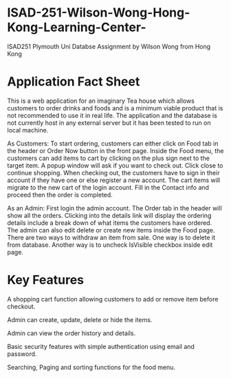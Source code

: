 # ISAD-251-Wilson-Wong-Hong-Kong-Learning-Center-
ISAD251 Plymouth Uni Databse Assignment by Wilson Wong from Hong Kong

# Application Fact Sheet

This is a web application for an imaginary Tea house which allows customers to order drinks and foods and is a minimum viable product that is not recommended to use it in real life. The application and the database is not currently host in any external server but it has been tested to run on local machine. 

As Customers: To start ordering, customers can either click on Food tab in the header or Order Now button in the front page. Inside the Food menu, the customers can add items to cart by clicking on the plus sign next to the target item. A popup window will ask if you want to check out. Click close to continue shopping. When checking out, the customers have to sign in their account if they have one or else register a new account. The cart items will migrate to the new cart of the login account. Fill in the Contact info and proceed then the order is completed.  

As an Admin: First login the admin account. The Order tab in the header will show all the orders. Clicking into the details link will display the ordering details include a break down of what items the customers have ordered. The admin can also edit delete or create new items inside the Food page. There are two ways to withdraw an item from sale. One way is to delete it from database. Another way is to uncheck IsVisible checkbox inside edit page.

# Key Features

A shopping cart function allowing customers to add or remove item before checkout.

Admin can create, update, delete or hide the items.

Admin can view the order history and details.

Basic security features with simple authentication using email and password.

Searching, Paging and sorting functions for the food menu.


